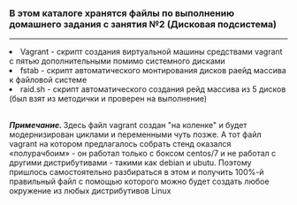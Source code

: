 <h3>В этом каталоге хранятся файлы по выполнению домашнего задания с занятия №2 (Дисковая подсистема)</h3>
<hr>
<li>Vagrant - скрипт создания виртуальной машины  средствами vagrant с пятью дополнительными помимо системного дисками</li>
<li>fstab - скрипт автоматического  монтирования дисков раейд массива к файловой системе</li>
<li>raid.sh - скрипт автоматического создания рейд массива из 5 дисков (был взят из методички и проверен на выполнение)</li>
<br>
<p><i><b>Примечание. </b></i>Здесь файл vagrant создан "на коленке" и будет модернизирован циклами и переменными чуть позже. А тот файл vagrant на котором предлагалось собрать стенд оказался «полурачбоим» - он работал только с боксом centos/7 и не работал с другими дистрибутивами - такими как debian и ubutu.
Поэтому пришлось самостоятельно разбираться в этом и получить 100%-й правильный файл с помощью которого можно будет создать любое окружение из любых дистрибутивов Linux</p>
